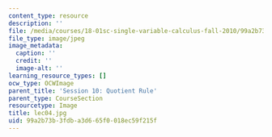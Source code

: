 ```yaml
---
content_type: resource
description: ''
file: /media/courses/18-01sc-single-variable-calculus-fall-2010/99a2b73b3fdba3d665f0018ec59f215f_lec04.jpg
file_type: image/jpeg
image_metadata:
  caption: ''
  credit: ''
  image-alt: ''
learning_resource_types: []
ocw_type: OCWImage
parent_title: 'Session 10: Quotient Rule'
parent_type: CourseSection
resourcetype: Image
title: lec04.jpg
uid: 99a2b73b-3fdb-a3d6-65f0-018ec59f215f
---
```


